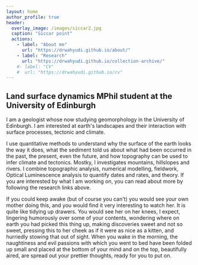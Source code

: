 ```yaml
---
layout: home
author_profile: true
header:
  overlay_image: /images/siccar2.jpg
  caption: "Siccar point"
  actions:
    - label: "About me"
      url: "https://drwahyudi.github.io/about/"
    - label: "Research"
      url: "https://drwahyudi.github.io/collection-archive/"
    #- label: "CV"
    #  url: "https://drwahyudi.github.io/cv"
---
```


<h2>Land surface dynamics MPhil student at the University of Edinburgh</h2>
I am a geologist whose now studying geomorphology in the University of Edinburgh. I am interested at earth's landscapes and their interaction with surface processes, tectonic and climate.

I use quantitative methods to understand why the surface of the earth looks the way it does, what the sediment told us about what had been occurred in the past, the present, even the future, and how topography can be used to infer climate and tectonics. Mostky, I investigates mountains, hillslopes and rivers. I combine topographic analysis, numerical modelling, fieldwork, Optical Luminescence analysis to quantify dates and rates, and theory. If you are interested by what I am working on, you can read about more by following the research links above.

If you could keep awake (but of course you can't) you would see your own mother doing this, and you would find it very interesting to watch her. It is quite like tidying up drawers. You would see her on her knees, I expect, lingering humorously over some of your contents, wondering where on earth you had picked this thing up, making discoveries sweet and not so sweet, pressing this to her cheek as if it were as nice as a kitten, and hurriedly stowing that out of sight. When you wake in the morning, the naughtiness and evil passions with which you went to bed have been folded up small and placed at the bottom of your mind and on the top, beautifully aired, are spread out your prettier thoughts, ready for you to put on.
